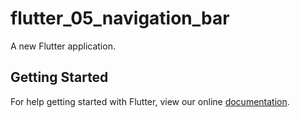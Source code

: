 # flutter_05_navigation_bar

A new Flutter application.

## Getting Started

For help getting started with Flutter, view our online
[documentation](https://flutter.io/).
